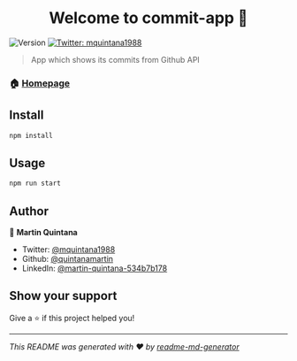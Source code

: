 <h1 align="center">Welcome to commit-app 👋</h1>
<p>
  <img alt="Version" src="https://img.shields.io/badge/version-0.1.0-blue.svg?cacheSeconds=2592000" />
  <a href="https://twitter.com/mquintana1988" target="_blank">
    <img alt="Twitter: mquintana1988" src="https://img.shields.io/twitter/follow/mquintana1988.svg?style=social" />
  </a>
</p>

> App which shows its commits from Github API

### 🏠 [Homepage](https://github.com/quintanamartin/commit-app)

## Install

```sh
npm install
```

## Usage

```sh
npm run start
```


## Author

👤 **Martin Quintana**

* Twitter: [@mquintana1988](https://twitter.com/mquintana1988)
* Github: [@quintanamartin](https://github.com/quintanamartin)
* LinkedIn: [@martin-quintana-534b7b178](https://linkedin.com/in/martin-quintana-534b7b178)

## Show your support

Give a ⭐️ if this project helped you!

***
_This README was generated with ❤️ by [readme-md-generator](https://github.com/kefranabg/readme-md-generator)_